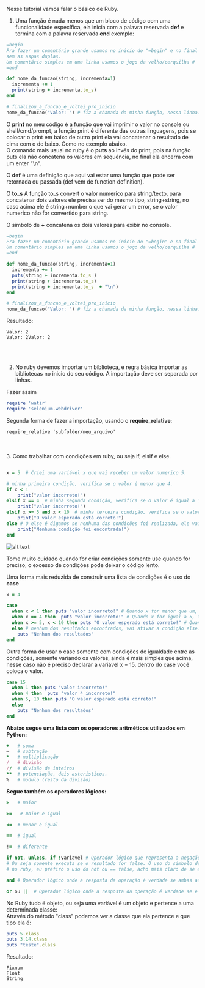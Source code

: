 Nesse tutorial vamos falar o básico de Ruby.


1. Uma função é nada menos que um bloco de código com uma funcionalidade específica, ela inicia com a palavra reservada **def** e termina com a palavra reservada **end** exemplo:

```ruby
=begin
Pra fazer um comentário grande usamos no inicio do "=begin" e no final do comentário usamos o "=end", 
sem as aspas duplas.
Um comentário simples em uma linha usamos o jogo da velho/cerquilha #
=end

def nome_da_funcao(string, incrementa=1)
  incrementa += 1
  print(string + incrementa.to_s) 
end

# finalizou_a_funcao_e_voltei_pro_inicio
nome_da_funcao("Valor: ") # fiz a chamada da minha função, nessa linha.

```
O **print** no meu código é a função que vai imprimir o valor no console ou shell/cmd/prompt, a função print é diferente das outras linguagens, pois se colocar o print em baixo de outro print ela vai concatenar o resultado de cima com o de baixo. Como no exemplo abaixo.<br>
O comando mais usual no ruby é o **puts** ao invés do print, pois na função puts ela não concatena os valores em sequência, no final ela encerra com um enter "\n".<br>

O **def** é uma definição que aqui vai estar uma função que pode ser retornada ou passada (def vem de function definition).<br>

O **to_s** A função to_s convert o valor numerico para string/texto, para concatenar dois valores ele precisa ser do mesmo tipo, string+string, no caso acima ele é string+number o que vai gerar um error, se o valor numerico não for convertido para string.<br>

O simbolo de **+**  concatena os dois valores para exibir no console.<br>

```ruby
=begin
Pra fazer um comentário grande usamos no inicio do "=begin" e no final do comentário usamos o "=end", sem as aspas duplas.
Um comentário simples em uma linha usamos o jogo da velho/cerquilha #
=end

def nome_da_funcao(string, incrementa=1)
  incrementa += 1
  puts(string + incrementa.to_s )
  print(string + incrementa.to_s)
  print(string + incrementa.to_s  + "\n")
end

# finalizou_a_funcao_e_voltei_pro_inicio
nome_da_funcao("Valor: ") # fiz a chamada da minha função, nessa linha.

```
Resultado:
```ruby:
Valor: 2
Valor: 2Valor: 2

```
<br><br>

2. No ruby devemos importar um biblioteca, é regra básica importar as bibliotecas no inicio do seu código. A importação deve ser separada por linhas.

Fazer assim
```ruby
require 'watir'
require 'selenium-webdriver'
```

Segunda forma de fazer a importação, usando o **require_relative**: 
```ruby:
require_relative 'subfolder/meu_arquivo'
```

<br><br>
3. Como trabalhar com condições em ruby, ou seja if, elsif e else.

```ruby

x = 5  # Criei uma variável x que vai receber um valor numerico 5.

# minha primeira condição, verifica se o valor é menor que 4.
if x < 1
    print("valor incorreto!")
elsif x == 4  # minha segunda condição, verifica se o valor é igual a 1.
    print("valor incorreto!")
elsif x >= 5 and x < 10  # minha terceira condição, verifica se o valor é maior e igual a 5 e menor que 10.
    print("O valor esperado está correto!")
else # O else é digamos se nenhuma das condições foi realizada, ele vai entrar nesse bloco de código.
    print("Nenhuma condição foi encontrada!")
end
```   
![alt text](http://diwo.bq.com/wp-content/uploads/2015/10/ifelse.png "Condição IF ELSE")

Tome muito cuidado quando for criar condições somente use quando for preciso, o excesso de condições pode deixar o código lento.

Uma forma mais reduzida de construir uma lista de condições é o uso do **case**
```ruby
x = 4

case
  when x < 1 then puts "valor incorreto!" # Quando x for menor que um, faça imprimir os valores.
  when x == 4 then  puts "valor incorreto!" # Quando x for igual a 5, faça imprimir os valores.
  when x >= 5, x < 10 then puts "O valor esperado está correto!" # Quando x for maior e igual a 5 e menor que 10, faça imprimir os valores.
  else # nenhum dos resultados encontrados, vai ativar a condição else. 
    puts "Nenhum dos resultados"
end
```
Outra forma de usar o case somente com condições de igualdade entre as condições, somente variando os valores, ainda é mais simples que acima, nesse caso não é preciso declarar a variável x = 15, dentro do case você coloca o valor.
```ruby
case 15
  when 1 then puts "valor incorreto!"
  when 4 then  puts "valor 4 incorreto!"
  when 5, 10 then puts "O valor esperado está correto!"
  else
    puts "Nenhum dos resultados"
end
```
**Abaixo segue uma lista com os operadores aritméticos utilizados em Python:**

```ruby
+   # soma
–   # subtração
*   # multiplicação
/   # divisão
//  # divisão de inteiros
**  # potenciação, dois asteristicos.
%   # módulo (resto da divisão)
```

**Segue também os operadores lógicos:**
```ruby
>   # maior

>=   # maior e igual

<=  # menor e igual

==  # igual

!=  # diferente

if not, unless, if !variavel # Operador lógico que representa a negação (inverso de true) da variável atual. 
# Ou seja somente executa se o resultado for false. O uso do simbolo de afirmação "!" para ter a condição negativa é a mais comum,
# no ruby, eu prefiro o uso do not ou == false, acho mais claro de se entender.

and # Operador lógico onde a resposta da operação é verdade se ambas as variáveis de entrada forem verdadeiras.

or ou ||  # Operador lógico onde a resposta da operação é verdade se e somente se pelo menos uma das variáveis de entrada for verdade.
```

No Ruby tudo é objeto, ou seja uma variável é um objeto e pertence a uma determinada classe:<br>
Através do método "class" podemos ver a classe que ela pertence e que tipo ela é:<br>
```ruby
puts 5.class
puts 3.14.class
puts "teste".class
```
Resultado:
```
Fixnum
Float
String
```
